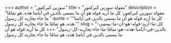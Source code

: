+++
author = "سورين كيركغور"
title = "مقولة سورين كيركغور"
description = "مقولة سورين كيركغور: كل ما أريد قوله هو أن ما يسمى بالدين في أيامنا هذه، هو تمامًا ما جاء يحاربه كل رسول."
quote = '''كل ما أريد قوله هو أن ما يسمى بالدين في أيامنا هذه، هو تمامًا ما جاء يحاربه كل رسول.'''
slug = "كل-ما-أريد-قوله-هو-أن-ما-يسمى-بالدين-في-أيامنا-هذه،-هو-تمامًا-ما-جاء-يحاربه-كل-رسول"
+++
كل ما أريد قوله هو أن ما يسمى بالدين في أيامنا هذه، هو تمامًا ما جاء يحاربه كل رسول.
